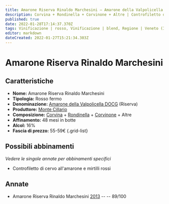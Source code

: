 ```yaml
---
title: Amarone Riserva Rinaldo Marchesini – Amarone della Valpolicella Riserva DOCG – Monte Cillario – Veneto (IT) – 55-59€ – 4★
description: Corvina + Rondinella + Corvinone + Altre | Controfiletto di cervo all'amarone e mirtilli rossi
published: true
date: 2022-01-28T17:14:37.370Z
tags: Vinificazione | rosso, Vinificazione | blend, Regione | Veneto (IT), Vinificazione | fermo, Prezzi | 55-59€, Vitigni | Corvina, Valutazioni | 4 stelle, Vitigni | Corvinone, Alimento | cervo, Aromatizzazione | al vino, Aromatizzazione | ai mirtilli
editor: markdown
dateCreated: 2022-01-27T15:21:34.303Z
---
```


# Amarone Riserva Rinaldo Marchesini

## Caratteristiche
- **Nome:** <span class="nome">Amarone Riserva Rinaldo Marchesini</span>
- **Tipologia:** Rosso fermo
- **Denominazione:** <span class="denominazione">[Amarone della Valpolicella DOCG](/denominazioni/Italia/Veneto/DOCG/Amarone-della-Valpolicella)</span> (Riserva)
- **Produttore:** <span class="cantina">[Monte Cillario](/produttori/Italia/Veneto/Monte-Cillario)</span> 
- **Composizione:** [Corvina](/vitigni/Italia/corvina) + [Rondinella](/vitigni/Italia/rondinella) + [Corvinone](/vitigni/Italia/corvinone) + Altre
- **Affinamento:** 48 mesi in botte
- **Alcol:** 16%
- **Fascia di prezzo:** 55-59€
{.grid-list}

## Possibili abbinamenti
*Vedere le singole annate per abbinamenti specifici*

- Controfiletto di cervo all'amarone e mirtilli rossi

## Annate
- Amarone Riserva Rinaldo Marchesini [2013](vini/Italia/Veneto/Monte-Cillario/Amarone-Riserva-Rinaldo-Marchesini/2013) -- <span class="star-4"></span> -- 89/100

